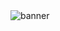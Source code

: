 <div>
  <img src="https://github.com/HercoZauZau/HercoZauZau/blob/main/resources/A%20Hi%20Tirheni.png?raw=true" alt="banner" />
</div>
